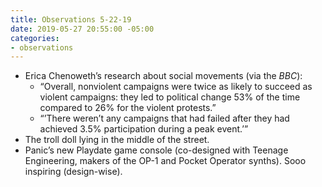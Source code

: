 ```yaml
---
title: Observations 5-22-19
date: 2019-05-27 20:55:00 -05:00
categories:
- observations
---
```


- Erica Chenoweth’s research about social movements (via the *BBC*):
	- “Overall, nonviolent campaigns were twice as likely to succeed as violent campaigns: they led to political change 53% of the time compared to 26% for the violent protests.”
	- “’There weren’t any campaigns that had failed after they had achieved 3.5% participation during a peak event.’”
- The troll doll lying in the middle of the street.
- Panic’s new Playdate game console (co-designed with Teenage Engineering, makers of the OP-1 and Pocket Operator synths). Sooo inspiring (design-wise).